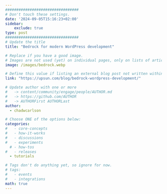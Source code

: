 ```yaml
---
#################################
# Don't touch these settings.
date: '2024-09-05T15:16:23+02:00'
sidebar:
    exclude: true
type: post
#################################
# Update the title
title: "Bedrock for modern WordPress development"

# Replace if you have a good image. 
# Images are not used (yet) on individual pages, only on lists of articles.
image: /images/bedrock.webp

# Define this value if listing an external blog post not written within this site.
link: "https://upsun.com/blog/bedrock-wordpress-development/"

# Update author with one or more
#   -> content/community/engage/people/AUTHOR.md
#   -> https://github.com/AUTHOR
#   -> AUTHORFirst AUTHORLast
author:
  - chadwcarlson

# Choose ONE of the options below:
categories:
#   - core-concepts
#   - how-it-works
#   - discussions
#   - experiments
  # - how-tos
#   - releases
  - tutorials

# Tags don't do anything yet, so ignore for now.
# tags:
#   - events
#   - integrations
math: true
---
```


